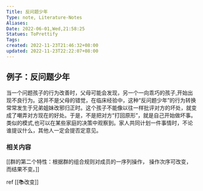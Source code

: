 ```yaml
---
Title: 反问题少年 
Type: note, Literature-Notes 
Aliases: 
Date: 2022-06-01,Wed,21:58:25 
Statues: ToPrettify 
Tags: 
created: 2022-11-23T21:46:32+08:00
updated: 2022-11-23T22:22:07+08:00
---
```



## 例子：反问题少年

当一个问题孩子的行为改善时，父母可能会发现，另一个一向乖巧的孩子,开始出现不良行为。这并不是父母的错觉，在临床经验中，这种“反问题少年”的行为转换常常发生于兄弟姐妹改邪归正时。这个孩子不能像以往一样批评对方的坏处，就变成了嘲弄对方现在的好处。于是，不是把对方“打回原形”，就是自己开始做坏事。
类似的模式,也可以在某些家庭的决策中观察到。家人共同计划一件事情时，不论谁提议什么，其他人一定会提否定意见。[](marginnote3app://note/0F30367F-8975-418C-B0EF-6861D4870F1E)




### 相关内容
[[群的第二个特性：根据群的组合规则对成员的一序列操作， 操作次序可改变，而结果不变。]]


ref
[[📚改变]] 